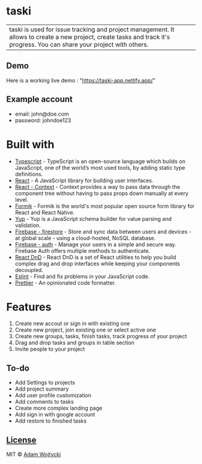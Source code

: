 # taski

<table>
<tr>
<td>
  taski is used for issue tracking and project management. It allows to create a new project, create tasks and track it's progress. You can share your project with others.
</td>
</tr>
</table>

## Demo

Here is a working live demo : "https://taski-app.netlify.app/"

## Example account

  <ul>
    <li>email: john@doe.com</li>
    <li>password: johndoe123</li>
  </ul>

# Built with

-   [Typescript](https://www.typescriptlang.org/) - TypeScript is an open-source language which builds on JavaScript, one of the world’s most used tools, by adding static type definitions.
-   [React](https://reactjs.org/) - A JavaScript library for building user interfaces.
-   [React - Context](https://reactjs.org/docs/context.html) - Context provides a way to pass data through the component tree without having to pass props down manually at every level.
-   [Formik](https://formik.org/) - Formik is the world's most popular open source form library for React and React Native.
-   [Yup](https://github.com/jquense/yup) - Yup is a JavaScript schema builder for value parsing and validation.
-   [Firebase - firestore](https://firebase.google.com/products/firestore?hl=en) - Store and sync data between users and devices - at global scale - using a cloud-hosted, NoSQL database.
-   [Firebase - auth](https://firebase.google.com/products/auth?hl=en) - Manage your users in a simple and secure way. Firebase Auth offers multiple methods to authenticate.
-   [React DnD](https://react-dnd.github.io/react-dnd/about) - React DnD is a set of React utilities to help you build complex drag and drop interfaces while keeping your components decoupled.
-   [Eslint](https://eslint.org/) - Find and fix problems in your JavaScript code.
-   [Prettier](https://prettier.io/) - An opinionated code formatter.

# Features

<ol>
    <li>Create new accout or sign in with existing one</li>
    <li>Create new project, join existing one or select active one</li>
    <li>Create new groups, tasks, finish tasks, track progress of your project</li>
    <li>Drag and drop tasks and groups in table section</li>
    <li>Invite people to your project</li>
</ol>

## To-do

-   Add Settings to projects
-   Add project summary
-   Add user profile customization
-   Add comments to tasks
-   Create more complex landing page
-   Add sign in with google account
-   Add restore to finished tasks

## [License](https://github.com/Adamwojty/tasker/blob/master/LICENSE)

MIT © [Adam Wojtycki ](https://github.com/Adamwojty)
